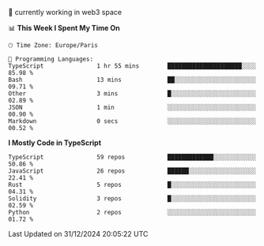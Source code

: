 🔭 currently working in web3 space

<!--START_SECTION:waka-->
📊 **This Week I Spent My Time On** 

```text
🕑︎ Time Zone: Europe/Paris

💬 Programming Languages: 
TypeScript               1 hr 55 mins        █████████████████████░░░░   85.98 % 
Bash                     13 mins             ██░░░░░░░░░░░░░░░░░░░░░░░   09.71 % 
Other                    3 mins              █░░░░░░░░░░░░░░░░░░░░░░░░   02.89 % 
JSON                     1 min               ░░░░░░░░░░░░░░░░░░░░░░░░░   00.90 % 
Markdown                 0 secs              ░░░░░░░░░░░░░░░░░░░░░░░░░   00.52 % 
```

**I Mostly Code in TypeScript** 

```text
TypeScript               59 repos            █████████████░░░░░░░░░░░░   50.86 % 
JavaScript               26 repos            ██████░░░░░░░░░░░░░░░░░░░   22.41 % 
Rust                     5 repos             █░░░░░░░░░░░░░░░░░░░░░░░░   04.31 % 
Solidity                 3 repos             █░░░░░░░░░░░░░░░░░░░░░░░░   02.59 % 
Python                   2 repos             ░░░░░░░░░░░░░░░░░░░░░░░░░   01.72 % 
```




 Last Updated on 31/12/2024 20:05:22 UTC
<!--END_SECTION:waka-->

